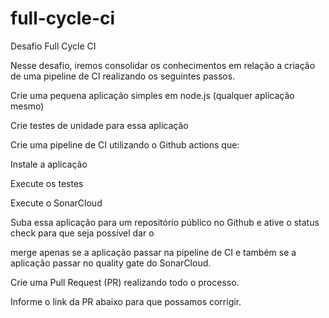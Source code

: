 # full-cycle-ci

Desafio Full Cycle CI

Nesse desafio, iremos consolidar os conhecimentos em relação a criação de uma pipeline de CI realizando os seguintes passos.

Crie uma pequena aplicação simples em node.js (qualquer aplicação mesmo)

Crie testes de unidade para essa aplicação

Crie uma pipeline de CI utilizando o Github actions que:

Instale a aplicação

Execute os testes

Execute o SonarCloud

Suba essa aplicação para um repositório público no Github e ative o status check para que seja possível dar o

merge apenas se a aplicação passar na pipeline de CI e também se a aplicação passar no quality gate do SonarCloud.

Crie uma Pull Request (PR) realizando todo o processo.

Informe o link da PR abaixo para que possamos corrigir.
